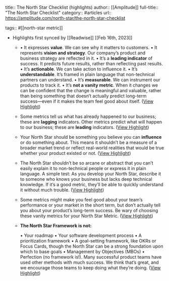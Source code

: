 title:: The North Star Checklist (highlights)
author:: [[Amplitude]]
full-title:: "The North Star Checklist"
category:: #articles
url:: https://amplitude.com/north-star/the-north-star-checklist

tags:: #[[north-star metric]]

- Highlights first synced by [[Readwise]] [[Feb 16th, 2023]]
	- •   It expresses **value**. We can see why it matters to customers.
	  •   It represents **vision and strategy**. Our company’s product and business strategy are reflected in it.
	  •   It’s a **leading indicator** of success. It predicts future results, rather than reflecting past results.
	  •   It’s **actionable**. We can take action to influence it.
	  •   It’s **understandable**. It’s framed in plain language that non-technical partners can understand.
	  •   It’s **measurable**. We can instrument our products to track it.
	  •   It’s **not a vanity metric**. When it changes we can be confident that the change is meaningful and valuable, rather than being something that doesn’t actually predict long-term success—even if it makes the team feel good about itself. ([View Highlight](https://read.readwise.io/read/01gsbwehrak22bn1xy3c5whja6))
	- Some metrics tell us what has already happened to our business; these are **lagging** indicators. Other metrics predict what will happen to our business; these are **leading** indicators. ([View Highlight](https://read.readwise.io/read/01gsbwezeaj26j9xxy0v40nbj0))
	- Your North Star should be something you believe you can **influence** or do something about. This means it shouldn’t be a measure of a broader market trend or reflect real-world realities that would be true whether your product existed or not. ([View Highlight](https://read.readwise.io/read/01gsbwhaw9e63hw32533dans7t))
	- The North Star shouldn’t be so arcane or abstract that you can’t easily explain it to non-technical people or express it in plain language. A simple test: As you develop your North Star, describe it to someone who knows your business but lacks deep technical knowledge. If it’s a good metric, they’ll be able to quickly understand it without much trouble. ([View Highlight](https://read.readwise.io/read/01gsbwhhqpz8svsw8844hefvw6))
	- Some metrics might make you feel good about your team’s performance or your market in the short term, but don’t actually tell you about your product’s long-term success. Be wary of choosing these vanity metrics for your North Star Metric. ([View Highlight](https://read.readwise.io/read/01gsbwhvcnph88cj7fk0aj3cnh))
	- **The North Star Framework is not:**
	  
	  •   Your roadmap
	  •   Your software development process
	  •   A prioritization framework
	  •   A goal-setting framework, like OKRs or Focus Cards, though the North Star can be a strong foundation upon which to base goals
	  •   Management by Objectives (MBOs)
	  •   Perfection (no framework is!). Many successful product teams have used other methods with much success. We think that’s great, and we encourage those teams to keep doing what they’re doing. ([View Highlight](https://read.readwise.io/read/01gsbwkk884vy41zp5mrxhhya3))